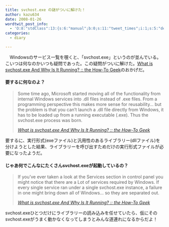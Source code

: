 ```yaml
---
title: svchost.exe の謎がついに解けた！
author: kazu634
date: 2008-01-26
wordtwit_post_info:
  - 'O:8:"stdClass":13:{s:6:"manual";b:0;s:11:"tweet_times";i:1;s:5:"delay";i:0;s:7:"enabled";i:1;s:10:"separation";s:2:"60";s:7:"version";s:3:"3.7";s:14:"tweet_template";b:0;s:6:"status";i:2;s:6:"result";a:0:{}s:13:"tweet_counter";i:2;s:13:"tweet_log_ids";a:1:{i:0;i:3655;}s:9:"hash_tags";a:0:{}s:8:"accounts";a:1:{i:0;s:7:"kazu634";}}'
categories:
  - diary

---
```

<div class="section">
<p>
    　Windowsのサービス一覧を覗くと、「svchost.exe」というのが並んでいる。こいつは何なのかいつも疑問であった。この疑問がついに解けた。<a href="http://www.howtogeek.com/howto/windows-vista/what-is-svchostexe-and-why-is-it-running/" onclick="__gaTracker('send', 'event', 'outbound-article', 'http://www.howtogeek.com/howto/windows-vista/what-is-svchostexe-and-why-is-it-running/', 'What is svchost.exe And Why Is It Running? :: the How-To Geek');" target="_blank">What is svchost.exe And Why Is It Running? :: the How-To Geek</a>のおかげだ。
</p>
  
<h4>
    要するに何なのよ？
</h4>
  
<blockquote title="What is svchost.exe And Why Is It Running? " cite="http://www.howtogeek.com/howto/windows-vista/what-is-svchostexe-and-why-is-it-running/">
<p>
      Some time ago, Microsoft started moving all of the functionality from internal Windows services into .dll files instead of .exe files. From a programming perspective this makes more sense for reusability… but the problem is that you can&#8217;t launch a .dll file directly from Windows, it has to be loaded up from a running executable (.exe). Thus the svchost.exe process was born.
</p>
    
<p>
<cite><a href="http://www.howtogeek.com/howto/windows-vista/what-is-svchostexe-and-why-is-it-running/" onclick="__gaTracker('send', 'event', 'outbound-article', 'http://www.howtogeek.com/howto/windows-vista/what-is-svchostexe-and-why-is-it-running/', 'What is svchost.exe And Why Is It Running? :: the How-To Geek');" target="_blank">What is svchost.exe And Why Is It Running? :: the How-To Geek</a></cite>
</p>
</blockquote>
  
<p>
    要するに、実行形式(exeファイル)と汎用性のあるライブラリー(dllファイル)を分けようとした結果、ライブラリーを呼び出すためだけの実行形式ファイルが必要になったようだ。
</p>
  
<h4>
    じゃあ何でこんなにたくさんsvchost.exeが起動しているの？
</h4>
  
<blockquote title="What is svchost.exe And Why Is It Running? " cite="http://www.howtogeek.com/howto/windows-vista/what-is-svchostexe-and-why-is-it-running/">
<p>
      If you&#8217;ve ever taken a look at the Services section in control panel you might notice that there are a Lot of services required by Windows. If every single service ran under a single svchost.exe instance, a failure in one might bring down all of Windows… so they are separated out.
</p>
    
<p>
<cite><a href="http://www.howtogeek.com/howto/windows-vista/what-is-svchostexe-and-why-is-it-running/" onclick="__gaTracker('send', 'event', 'outbound-article', 'http://www.howtogeek.com/howto/windows-vista/what-is-svchostexe-and-why-is-it-running/', 'What is svchost.exe And Why Is It Running? :: the How-To Geek');" target="_blank">What is svchost.exe And Why Is It Running? :: the How-To Geek</a></cite>
</p>
</blockquote>
  
<p>
    svchost.exeひとつだけにライブラリーの読み込みを任せていたら、仮にそのsvchost.exeがうまく動かなくなってしまうとみんな道連れになるからだよ！
</p>
</div>
